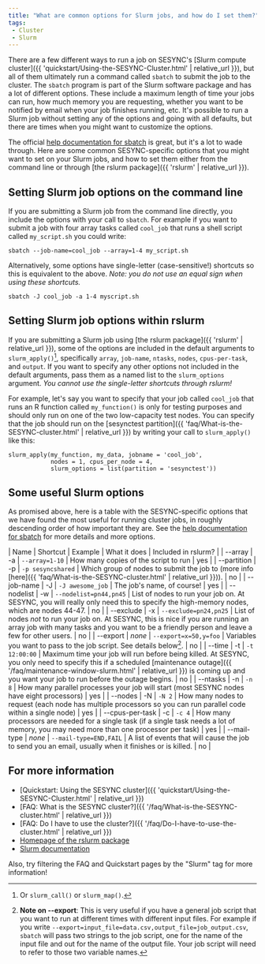 ```yaml
---
title: "What are common options for Slurm jobs, and how do I set them?"
tags:
 - Cluster
 - Slurm
---
```


There are a few different ways to run a job on SESYNC's [Slurm compute cluster]({{ 'quickstart/Using-the-SESYNC-Cluster.html' | relative_url }}), but all of them ultimately run a command called `sbatch` to submit the job to the cluster. The `sbatch` program is part of the Slurm software package and has a lot of different options. These include a maximum length of time your jobs can run, how much memory you are requesting, whether you want to be notified by email when your job finishes running, etc. It's possible to run a Slurm job without setting any of the options and going with all defaults, but there are times when you might want to customize the options. 

The official [help documentation for sbatch](https://slurm.schedmd.com/sbatch.html) is great, but it's a lot to wade through. Here are some common SESYNC-specific options that you might want to set on your Slurm jobs, and how to set them either from the command line or through [the rslurm package]({{ 'rslurm' | relative_url }}).

## Setting Slurm job options on the command line

If you are submitting a Slurm job from the command line directly, you include the options with your call to `sbatch`. For example if you want to submit a job with four array tasks called `cool_job` that runs a shell script called `my_script.sh` you could write:

```
sbatch --job-name=cool_job --array=1-4 my_script.sh
```

Alternatively, some options have single-letter (case-sensitive!) shortcuts so this is equivalent to the above. *Note: you do not use an equal sign when using these shortcuts.*

```
sbatch -J cool_job -a 1-4 myscript.sh
```

## Setting Slurm job options within rslurm

If you are submitting a Slurm job using [the rslurm package]({{ 'rslurm' | relative_url }}), some of the options are included in the default arguments to `slurm_apply()`[^1], specifically `array`, `job-name`, `ntasks`, `nodes`, `cpus-per-task`, and `output`. If you want to specify any other options  not included in the default arguments, pass them as a named list to the `slurm_options` argument. *You cannot use the single-letter shortcuts through rslurm!* 

For example, let's say you want to specify that your job called `cool_job` that runs an R function called `my_function()` is only for testing purposes and should only run on one of the two low-capacity test nodes. You can specify that the job should run on the [sesynctest partition]({{ 'faq/What-is-the-SESYNC-cluster.html' | relative_url }}) by writing your call to `slurm_apply()` like this:

```
slurm_apply(my_function, my_data, jobname = 'cool_job', 
            nodes = 1, cpus_per_node = 4, 
            slurm_options = list(partition = 'sesynctest'))
```

## Some useful Slurm options

As promised above, here is a table with the SESYNC-specific options that we have found the most useful for running cluster jobs, in roughly descending order of how important they are. See the [help documentation for sbatch](https://slurm.schedmd.com/sbatch.html) for more details and more options.

| Name | Shortcut | Example | What it does | Included in rslurm? |
| --array | -a | `--array=1-10` | How many copies of the script to run | yes |
| --partition | -p | `-p sesyncshared` | Which group of nodes to submit the job to (more info [here]({{ 'faq/What-is-the-SESYNC-cluster.html' | relative_url }})). | no |
| --job-name | -J | `-J awesome_job` | The job's name, of course! | yes |
| --nodelist | -w | `--nodelist=pn44,pn45` | List of nodes to run your job on. At SESYNC, you will really only need this to specify the high-memory nodes, which are nodes 44-47. | no |
| --exclude | -x | `--exclude=pn24,pn25` | List of nodes *not* to run your job on. At SESYNC, this is nice if you are running an array job with many tasks and you want to be a friendly person and leave a few for other users. | no |
| --export | *none* | `--export=x=50,y=foo` | Variables you want to pass to the job script. See details below[^2]. | no |
| --time | -t | `-t 12:00:00` | Maximum time your job will run before being killed. At SESYNC, you only need to specify this if a scheduled [maintenance outage]({{ '/faq/maintenance-window-slurm.html' | relative_url }}) is coming up and you want your job to run before the outage begins. | no |
| --ntasks | -n | `-n 8` | How many parallel processes your job will start (most SESYNC nodes have eight processors) | yes |
| --nodes | -N | `-N 2` | How many nodes to request (each node has multiple processors so you can run parallel code within a single node) | yes |
| --cpus-per-task | -c | `-c 4` | How many processors are needed for a single task (if a single task needs a lot of memory, you may need more than one processor per task) | yes |
| --mail-type | *none* | `--mail-type=END,FAIL` | A list of events that will cause the job to send you an email, usually when it finishes or is killed. | no |

## For more information

- [Quickstart: Using the SESYNC cluster]({{ 'quickstart/Using-the-SESYNC-Cluster.html' | relative_url }})
- [FAQ: What is the SESYNC cluster?]({{ '/faq/What-is-the-SESYNC-cluster.html' | relative_url }}) 
- [FAQ: Do I have to use the cluster?]({{ '/faq/Do-I-have-to-use-the-cluster.html' | relative_url }}) 
- [Homepage of the rslurm package](http://cyberhelp.sesync.org/rslurm/)
- [Slurm documentation](https://slurm.schedmd.com/)

Also, try filtering the FAQ and Quickstart pages by the "Slurm" tag for more information!

[^1]: Or `slurm_call()` or `slurm_map()`.

[^2]: **Note on --export**: This is very useful if you have a general job script that you want to run at different times with different input files. For example if you write `--export=input_file=data.csv,output_file=job_output.csv`, `sbatch` will pass two strings to the job script, one for the name of the input file and out for the name of the output file. Your job script will need to refer to those two variable names.